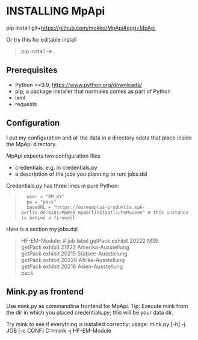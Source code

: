 # INSTALLING MpApi

pip install git+https://github.com/mokko/MpApi#egg=MpApi

Or try this for editable install 
> pip install -e .

## Prerequisites
* Python >=3.9, https://www.python.org/downloads/
* pip, a package installer that normales comes as part of Python
* lxml
* requests

## Configuration
I put my configuration and all the data in a directory sdata that 
place inside the MpApi directory.

MpApi expects two configuration files 
- credentials: e.g. in credentials.py
- a description of the jobs you planning to run: jobs.dsl

Credentials.py has three lines in pure Python:

>		user = "EM_XY"
>		pw = "pass"
>		baseURL = "https://museumplus-produktiv.spk-berlin.de:8181/MpWeb-mpBerlinStaatlicheMuseen" # this instance is behind a firewall

Here is a section my jobs.dsl
>	HF-EM-Module: # job label
>		getPack exhibit 20222 M39                  
>		getPack exhibit 21822 Amerika-Ausstellung  
>		getPack exhibit 20215 Südsee-Ausstellung   
>		getPack exhibit 20226 Afrika-Ausstellung   
>		getPack exhibit 20218 Asien-Ausstellung	   
>		pack 

## Mink.py as frontend
Use mink.py as commandline frontend for MpApi. 
Tip: Execute mink from the dir in which you placed credentials.py; this will be your data dir.

Try mink to see if everything is installed correctly:
	usage: mink.py [-h] -j JOB [-c CONF]
	C:\>mink -j HF-EM-Module

